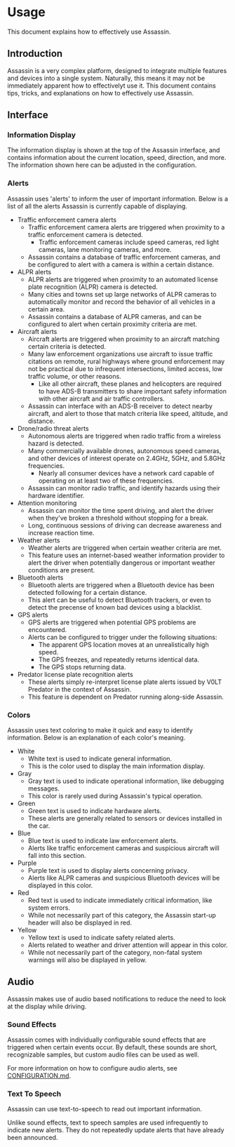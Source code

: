 # Usage

This document explains how to effectively use Assassin.


## Introduction

Assassin is a very complex platform, designed to integrate multiple features and devices into a single system. Naturally, this means it may not be immediately apparent how to effectivelyt use it. This document contains tips, tricks, and explanations on how to effectively use Assassin.


## Interface

### Information Display

The information display is shown at the top of the Assassin interface, and contains information about the current location, speed, direction, and more. The information shown here can be adjusted in the configuration.

### Alerts

Assassin uses 'alerts' to inform the user of important information. Below is a list of all the alerts Assassin is currently capable of displaying.

- Traffic enforcement camera alerts
    - Traffic enforcement camera alerts are triggered when proximity to a traffic enforcement camera is detected.
        - Traffic enforcement cameras include speed cameras, red light cameras, lane monitoring cameras, and more.
    - Assassin contains a database of traffic enforcement cameras, and be configured to alert with a camera is within a certain distance.
- ALPR alerts
    - ALPR alerts are triggered when proximity to an automated license plate recognition (ALPR) camera is detected.
    - Many cities and towns set up large networks of ALPR cameras to automatically monitor and record the behavior of all vehicles in a certain area.
    - Assassin contains a database of ALPR cameras, and can be configured to alert when certain proximity criteria are met.
- Aircraft alerts
    - Aircraft alerts are triggered when proximity to an aircraft matching certain criteria is detected.
    - Many law enforcement organizations use aircraft to issue traffic citations on remote, rural highways where ground enforcement may not be practical due to infrequent intersections, limited access, low traffic volume, or other reasons.
        - Like all other aircraft, these planes and helicopters are required to have ADS-B transmitters to share important safety information with other aircraft and air traffic controllers.
    - Assassin can interface with an ADS-B receiver to detect nearby aircraft, and alert to those that match criteria like speed, altitude, and distance.
- Drone/radio threat alerts
    - Autonomous alerts are triggered when radio traffic from a wireless hazard is detected.
    - Many commercially available drones, autonomous speed cameras, and other devices of interest operate on 2.4GHz, 5GHz, and 5.8GHz frequencies.
        - Nearly all consumer devices have a network card capable of operating on at least two of these frequencies.
    - Assassin can monitor radio traffic, and identify hazards using their hardware identifier.
- Attention monitoring
    - Assassin can monitor the time spent driving, and alert the driver when they've broken a threshold without stopping for a break.
    - Long, continuous sessions of driving can decrease awareness and increase reaction time.
- Weather alerts
    - Weather alerts are triggered when certain weather criteria are met.
    - This feature uses an internet-based weather information provider to alert the driver when potentially dangerous or important weather conditions are present.
- Bluetooth alerts
    - Bluetooth alerts are triggered when a Bluetooth device has been detected following for a certain distance.
    - This alert can be useful to detect Bluetooth trackers, or even to detect the precense of known bad devices using a blacklist.
- GPS alerts
    - GPS alerts are triggered when potential GPS problems are encountered.
    - Alerts can be configured to trigger under the following situations:
        - The apparent GPS location moves at an unrealistically high speed.
        - The GPS freezes, and repeatedly returns identical data.
        - The GPS stops returning data.
- Predator license plate recognition alerts
    - These alerts simply re-interpret license plate alerts issued by V0LT Predator in the context of Assassin.
    - This feature is dependent on Predator running along-side Assassin.

### Colors

Assassin uses text coloring to make it quick and easy to identify information. Below is an explanation of each color's meaning.

- White
    - White text is used to indicate general information.
    - This is the color used to display the main information display.
- Gray
    - Gray text is used to indicate operational information, like debugging messages.
    - This color is rarely used during Assassin's typical operation.
- Green
    - Green text is used to indicate hardware alerts.
    - These alerts are generally related to sensors or devices installed in the car.
- Blue
    - Blue text is used to indicate law enforcement alerts.
    - Alerts like traffic enforcement cameras and suspicious aircraft will fall into this section.
- Purple
    - Purple text is used to display alerts concerning privacy.
    - Alerts like ALPR cameras and suspicious Bluetooth devices will be displayed in this color.
- Red
    - Red text is used to indicate immediately critical information, like system errors.
    - While not necessarily part of this category, the Assassin start-up header will also be displayed in red.
- Yellow
    - Yellow text is used to indicate safety related alerts.
    - Alerts related to weather and driver attention will appear in this color.
    - While not necessarily part of the category, non-fatal system warnings will also be displayed in yellow.


## Audio

Assassin makes use of audio based notifications to reduce the need to look at the display while driving.

### Sound Effects

Assassin comes with individually configurable sound effects that are triggered when certain events occur. By default, these sounds are short, recognizable samples, but custom audio files can be used as well.

For more information on how to configure audio alerts, see [CONFIGURATION.md](CONFIGURATION.md).

### Text To Speech

Assassin can use text-to-speech to read out important information.

Unlike sound effects, text to speech samples are used infrequently to indicate new alerts. They do not repeatedly update alerts that have already been announced.
